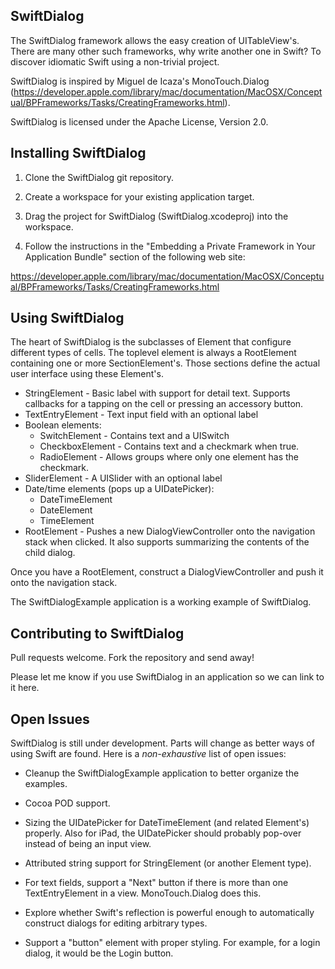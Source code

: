 SwiftDialog
-----------

The SwiftDialog framework allows the easy creation of UITableView's. There are many other such frameworks,
why write another one in Swift? To discover idiomatic Swift using a non-trivial project.

SwiftDialog is inspired by Miguel de Icaza's MonoTouch.Dialog
(https://developer.apple.com/library/mac/documentation/MacOSX/Conceptual/BPFrameworks/Tasks/CreatingFrameworks.html).

SwiftDialog is licensed under the Apache License, Version 2.0.


Installing SwiftDialog
----------------------

1. Clone the SwiftDialog git repository.

2. Create a workspace for your existing application target.

3. Drag the project for SwiftDialog (SwiftDialog.xcodeproj) into the workspace.

4. Follow the instructions in the "Embedding a Private Framework in Your Application Bundle"
section of the following web site:

https://developer.apple.com/library/mac/documentation/MacOSX/Conceptual/BPFrameworks/Tasks/CreatingFrameworks.html


Using SwiftDialog
-----------------

The heart of SwiftDialog is the subclasses of Element that configure different types of cells.
The toplevel element is always a RootElement containing one or more SectionElement's. Those
sections define the actual user interface using these Element's.

* StringElement - Basic label with support for detail text. Supports callbacks for a tapping on the cell
or pressing an accessory button.
* TextEntryElement - Text input field with an optional label
* Boolean elements:
  - SwitchElement - Contains text and a UISwitch
  - CheckboxElement - Contains text and a checkmark when true.
  - RadioElement - Allows groups where only one element has the checkmark.
* SliderElement - A UISlider with an optional label
* Date/time elements (pops up a UIDatePicker):
  - DateTimeElement
  - DateElement
  - TimeElement
* RootElement - Pushes a new DialogViewController onto the navigation stack when clicked. It
also supports summarizing the contents of the child dialog.

Once you have a RootElement, construct a DialogViewController and push it onto the 
navigation stack.

The SwiftDialogExample application is a working example of SwiftDialog.


Contributing to SwiftDialog
---------------------------

Pull requests welcome. Fork the repository and send away!

Please let me know if you use SwiftDialog in an application so we can link to it here.


Open Issues
-----------

SwiftDialog is still under development. Parts will change as better ways of using Swift are found.
Here is a *non-exhaustive* list of open issues:

- Cleanup the SwiftDialogExample application to better organize the examples.

- Cocoa POD support.

- Sizing the UIDatePicker for DateTimeElement (and related Element's) properly. Also for iPad,
the UIDatePicker should probably pop-over instead of being an input view.

- Attributed string support for StringElement (or another Element type).

- For text fields, support a "Next" button if there is more than one TextEntryElement in a view.
MonoTouch.Dialog does this.

- Explore whether Swift's reflection is powerful enough to automatically construct dialogs
for editing arbitrary types.

- Support a "button" element with proper styling. For example, for a login dialog,
it would be the Login button.
